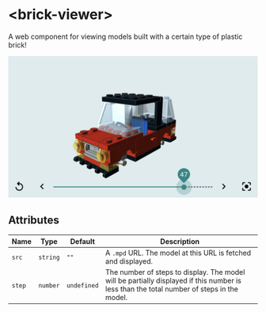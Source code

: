 # &lt;brick-viewer&gt;

A web component for viewing models built with a certain type of plastic brick!

![brick-viewer element displaying a car](example.png)

## Attributes

| Name                | Type             | Default     | Description
| ------------------- | ---------------- | ----------- | -----------
| `src`               | `string`         | `""`        | A `.mpd` URL. The model at this URL is fetched and displayed.
| `step`              | `number`         | `undefined` | The number of steps to display. The model will be partially displayed if this number is less than the total number of steps in the model.

